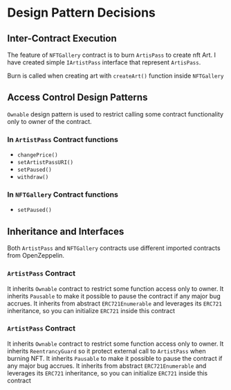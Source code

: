 # Design Pattern Decisions

## Inter-Contract Execution 

The feature of `NFTGallery` contract is to burn `ArtisPass` to create nft Art. I have created simple
`IArtistPass` interface that represent `ArtisPass`.

Burn is called when creating art with `createArt()` function inside `NFTGallery`


## Access Control Design Patterns
`Ownable` design pattern is used to restrict calling some contract functionality only
to owner of the contract. 

### In `ArtistPass` Contract functions

- `changePrice()`
- `setArtistPassURI()`
- `setPaused()`
- `withdraw()`

### In `NFTGallery` Contract functions

- `setPaused()`


## Inheritance and Interfaces
Both `ArtistPass` and `NFTGallery` contracts use different imported contracts from OpenZeppelin.

### `ArtistPass` Contract 
It inherits `Ownable` contract to restrict some function access only to owner.
It inherits `Pausable` to make it possible to pause the contract if any major bug accrues.
It inherits from abstract `ERC721Enumerable` and leverages its `ERC721` inheritance, so you can initialize
`ERC721` inside this contract

### `ArtistPass` Contract
It inherits `Ownable` contract to restrict some function access only to owner.
It inherits `ReentrancyGuard` so it protect external call to `ArtistPass` when burning NFT.
It inherits `Pausable` to make it possible to pause the contract if any major bug accrues.
It inherits from abstract `ERC721Enumerable` and leverages its `ERC721` inheritance, so you can initialize
`ERC721` inside this contract
